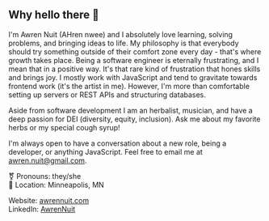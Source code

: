 ## Why hello there 👋

I'm Awren Nuit (AHren nwee) and I absolutely love learning, solving problems, and bringing ideas to life.  My philosophy is that everybody should try something outside of their comfort zone every day - that's where growth takes place.  Being a software engineer is eternally frustrating, and I mean that in a positive way.  It's that rare kind of frustration that hones skills and brings joy.  I mostly work with JavaScript and tend to gravitate towards frontend work (it's the artist in me). However, I'm more than comfortable setting up servers or REST APIs and structuring databases.

Aside from software development I am an herbalist, musician, and have a deep passion for DEI (diversity, equity, inclusion).  Ask me about my favorite herbs or my special cough syrup!

I'm always open to have a conversation about a new role, being a developer, or anything JavaScript. Feel free to email me at awren.nuit@gmail.com.

⚧️ Pronouns: they/she<br />
📍 Location: Minneapolis, MN

Website: [awrennuit.com](http://awrennuit.com)<br />
LinkedIn: [AwrenNuit](https://www.linkedin.com/in/awren-nuit/)
